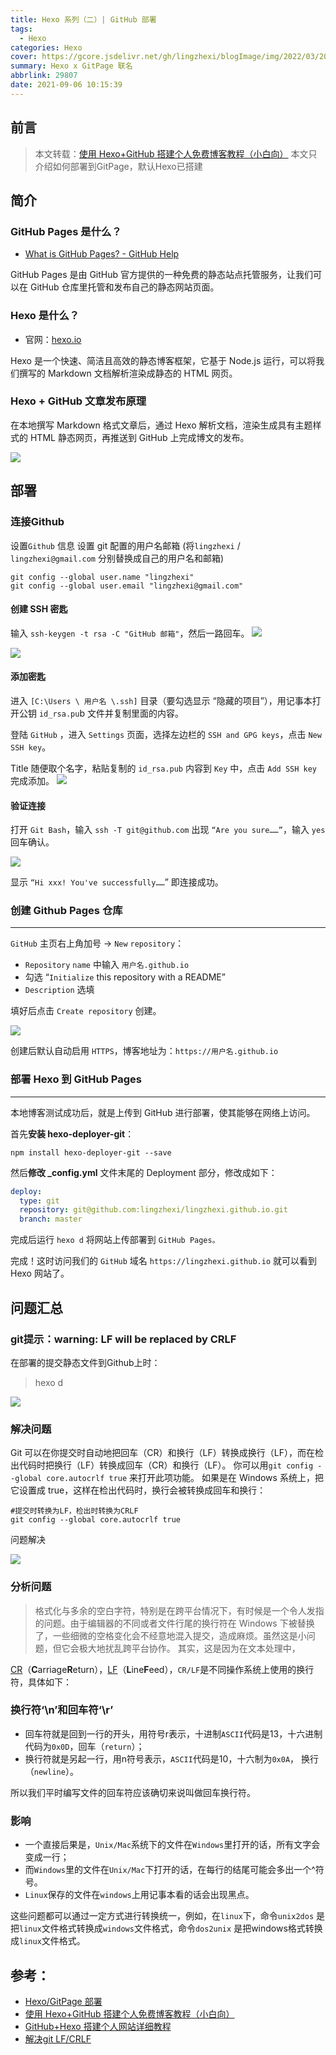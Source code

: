 ```yaml
---
title: Hexo 系列（二）| GitHub 部署
tags:
  - Hexo
categories: Hexo
cover: https://gcore.jsdelivr.net/gh/lingzhexi/blogImage/img/2022/03/202203021718325.jpg
summary: Hexo x GitPage 联名
abbrlink: 29807
date: 2021-09-06 10:15:39
---
```

## 前言

> 本文转载：[使用 Hexo+GitHub 搭建个人免费博客教程（小白向）](https://zhuanlan.zhihu.com/p/60578464)
> 本文只介绍如何部署到GitPage，默认Hexo已搭建

## 简介

### GitHub Pages 是什么？

* [What is GitHub Pages? - GitHub Help](https://help.github.com/en/articles/what-is-github-pages)

GitHub Pages 是由 GitHub 官方提供的一种免费的静态站点托管服务，让我们可以在 GitHub 仓库里托管和发布自己的静态网站页面。

### Hexo 是什么？

* 官网：[hexo.io](https://hexo.io/zh-cn/)

Hexo 是一个快速、简洁且高效的静态博客框架，它基于 Node.js 运行，可以将我们撰写的 Markdown 文档解析渲染成静态的 HTML 网页。

### Hexo + GitHub 文章发布原理

在本地撰写 Markdown 格式文章后，通过 Hexo 解析文档，渲染生成具有主题样式的 HTML 静态网页，再推送到 GitHub 上完成博文的发布。

![](https://pic3.zhimg.com/v2-a193a47cf70fe6ecf156e5f3d34920ea_r.jpg)

## 部署

### 连接Github

设置`Github` 信息
设置 git 配置的用户名邮箱 (将`lingzhexi` / `lingzhexi@gmail.com` 分别替换成自己的用户名和邮箱)

```shell
git config --global user.name "lingzhexi"
git config --global user.email "lingzhexi@gmail.com"
```

#### 创建 SSH 密匙

输入 `ssh-keygen -t rsa -C "GitHub 邮箱"`，然后一路回车。
![](https://s2.loli.net/2024/12/19/Lw8hY5UT7lEMQV9.png) 

![](https://s2.loli.net/2024/12/19/WOCxrBDXbZvVoaF.png) 

#### 添加密匙

进入 `[C:\Users \ 用户名 \.ssh]` 目录（要勾选显示 “隐藏的项目”），用记事本打开公钥 `id_rsa.pu`b 文件并复制里面的内容。

登陆 `GitHub` ，进入 `Settings` 页面，选择左边栏的 `SSH and GPG keys`，点击 `New SSH key`。

Title 随便取个名字，粘贴复制的 `id_rsa.pub` 内容到 `Key` 中，点击 `Add SSH key` 完成添加。
![](https://s2.loli.net/2024/12/19/sWiTnIvDSXNB7kZ.png)

#### 验证连接

打开 `Git Bash`，输入 `ssh -T git@github.com` 出现 `“Are you sure……”`，输入 `yes` 回车确认。

![](https://s2.loli.net/2024/12/19/Xv3xzZFGwiYyCmI.png) 

显示 `“Hi xxx! You've successfully……`” 即连接成功。

### 创建 Github Pages 仓库

---

`GitHub` 主页右上角加号 -> `New` `repository`：

* `Repository` `name` 中输入 `用户名.github.io`
* 勾选 “`Initialize` this repository with a README”
* `Description` 选填

填好后点击 `Create repository` 创建。

![](https://s2.loli.net/2024/12/19/hBGbJU5gMAKx9Vk.jpg) 

创建后默认自动启用 `HTTPS`，博客地址为：`https://用户名.github.io`

### 部署 Hexo 到 GitHub Pages

---

本地博客测试成功后，就是上传到 GitHub 进行部署，使其能够在网络上访问。

首先**安装 hexo-deployer-git**：

```shell
npm install hexo-deployer-git --save
```

然后**修改 _config.yml** 文件末尾的 Deployment 部分，修改成如下：

```yml
deploy:
  type: git
  repository: git@github.com:lingzhexi/lingzhexi.github.io.git
  branch: master
```

完成后运行 `hexo d` 将网站上传部署到 `GitHub Pages。`

完成！这时访问我们的 `GitHub` 域名 `https://lingzhexi.github.io` 就可以看到 Hexo 网站了。

## 问题汇总

### git提示：warning: LF will be replaced by CRLF

在部署的提交静态文件到Github上时：

> hexo d

![](https://s2.loli.net/2024/12/19/XDUYZtglH2QmwC3.png) 

### 解决问题

Git 可以在你提交时自动地把回车（CR）和换行（LF）转换成换行（LF），而在检出代码时把换行（LF）转换成回车（CR）和换行（LF）。 你可以用`git config --global core.autocrlf true` 来打开此项功能。 如果是在 Windows 系统上，把它设置成 true，这样在检出代码时，换行会被转换成回车和换行：

```shell
#提交时转换为LF，检出时转换为CRLF
git config --global core.autocrlf true
```

问题解决

![](https://s2.loli.net/2024/12/19/Iytk1CxJeobAY69.png) 

### **分析问题**

> 格式化与多余的空白字符，特别是在跨平台情况下，有时候是一个令人发指的问题。由于编辑器的不同或者文件行尾的换行符在 Windows 下被替换了，一些细微的空格变化会不经意地混入提交，造成麻烦。虽然这是小问题，但它会极大地扰乱跨平台协作。
> 其实，这是因为在文本处理中，

[CR](https://link.jianshu.com?t=http%3A%2F%2Fen.wikipedia.org%2Fwiki%2FCarriage_return)（**C**arriage**R**eturn），[LF](https://link.jianshu.com?t=http%3A%2F%2Fen.wikipedia.org%2Fwiki%2FLine_feed)（**L**ine**F**eed），`CR/LF`是不同操作系统上使用的换行符，具体如下：

### 换行符‘\n’和回车符‘\r’

- 回车符就是回到一行的开头，用符号r表示，十进制`ASCII`代码是13，十六进制代码为`0x0D`，回车（`return`）；
- 换行符就是另起一行，用n符号表示，`ASCII`代码是10，十六制为`0x0A`， 换行（`newline`）。

所以我们平时编写文件的回车符应该确切来说叫做回车换行符。

### 影响

- 一个直接后果是，`Unix/Mac`系统下的文件在`Windows`里打开的话，所有文字会变成一行；
- 而`Windows`里的文件在`Unix/Mac`下打开的话，在每行的结尾可能会多出一个^符号。
- `Linux`保存的文件在`windows`上用记事本看的话会出现黑点。

这些问题都可以通过一定方式进行转换统一，例如，在`linux`下，命令`unix2dos` 是把`linux`文件格式转换成`windows`文件格式，命令`dos2unix` 是把windows格式转换成`linux`文件格式。

## 参考：

- [Hexo/GitPage 部署](https://hexo.bootcss.com/docs/github-pages.html)
- [使用 Hexo+GitHub 搭建个人免费博客教程（小白向）](https://zhuanlan.zhihu.com/p/60578464)
- [GitHub+Hexo 搭建个人网站详细教程](https://zhuanlan.zhihu.com/p/26625249)
- [解决git LF/CRLF](https://www.jianshu.com/p/450cd21b36a4)
